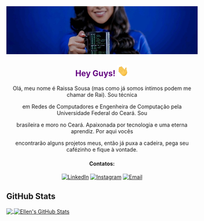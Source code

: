 

<div align="center">
<img align="center" src="painel.jfif" alt="painel">
<h2><font color="#660582">Hey Guys! </font> <img src="https://github.com/ABSphreak/ABSphreak/blob/master/gifs/Hi.gif" width="30px"></h2>

<p>Olá, meu nome é Raissa Sousa (mas como já somos íntimos podem me chamar de Rai). Sou técnica
<p>em Redes de Computadores e Engenheira de Computação pela Universidade Federal do Ceará. Sou  
<p>brasileira e moro no Ceará. Apaixonada por tecnologia e uma eterna aprendiz. Por aqui vocês 
<p>encontrarão alguns projetos meus, então já puxa a cadeira, pega seu cafézinho e fique à vontade.</p>

<p>
<h4>Contatos:</h4>
<a href="https://www.linkedin.com/in/raissa-sousa/" target="_blank"><img src="https://img.shields.io/badge/LinkedIn-%230077B5.svg?&style=flat-arround&logo=linkedin&logoColor=white" alt="LinkedIn"></a>
<a href="https://www.instagram.com/sousaellenn/" target="_blank"><img src="https://img.shields.io/badge/Instagram-%230077B5.svg?&style=flat-arround&logo=instagram&logoColor=white" alt="Instagram"></a>
<a href="mailto:ellensousa@alu.ufc.br?Subject=%5BGitHub%5D" target="_blank"><img src="https://img.shields.io/badge/Email-%230077B5.svg?&style=flat-arround&logo=gmail&logoColor=white" alt="Email"></a>


</div>
</div>





## GitHub Stats

<a href="https://github.com/sousaellen/sousaellen">
  <img align="center" src="https://github-readme-stats.vercel.app/api/top-langs/?username=sousaellen&hide=java,html,tex&title_color=ffffff&text_color=ffffff&icon_color=FFFFFF&bg_color=205693&langs_count=4" />
</a>
<a href="https://github.com/sousaellen/sousaellen">
  <img align="center" src="https://github-readme-stats.vercel.app/api?username=sousaellen&show_icons=true&line_height=27&count_private=true&title_color=ffffff&text_color=ffffff&icon_color=ffffff&bg_color=205693" alt="Ellen's GitHub Stats" />
</a>











